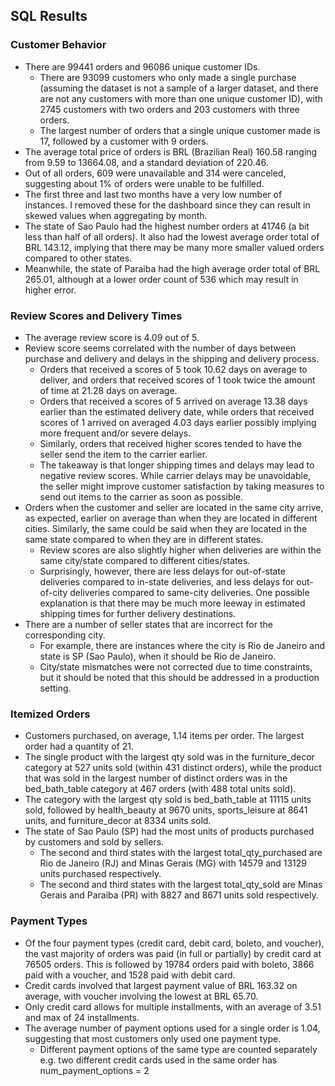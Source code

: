 ## SQL Results

### Customer Behavior
- There are 99441 orders and 96086 unique customer IDs.
  - There are 93099 customers who only made a single purchase (assuming the dataset is not a sample of a larger dataset, and there are not any customers with more than one unique customer ID), with 2745 customers with two orders and 203 customers with three orders.
  - The largest number of orders that a single unique customer made is 17, followed by a customer with 9 orders.
- The average total price of orders is BRL (Brazilian Real) 160.58 ranging from 9.59 to 13664.08, and a standard deviation of 220.46.
- Out of all orders, 609 were unavailable and 314 were canceled, suggesting about 1% of orders were unable to be fulfilled.
- The first three and last two months have a very low number of instances. I removed these for the dashboard since they can result in skewed values when aggregating by month.
- The state of Sao Paulo had the highest number orders at 41746 (a bit less than half of all orders). It also had the lowest average order total of BRL 143.12, implying that there may be many more smaller valued orders compared to other states.
- Meanwhile, the state of Paraiba had the high average order total of BRL 265.01, although at a lower order count of 536 which may result in higher error.

### Review Scores and Delivery Times
- The average review score is 4.09 out of 5.
- Review score seems correlated with the number of days between purchase and delivery and delays in the shipping and delivery process.
  - Orders that received a scores of 5 took 10.62 days on average to deliver, and orders that received scores of 1 took twice the amount of time at 21.28 days on average.
  - Orders that received a scores of 5 arrived on average 13.38 days earlier than the estimated delivery date, while orders that received scores of 1 arrived on averaged 4.03 days earlier possibly implying more frequent and/or severe delays.
  - Similarly, orders that received higher scores tended to have the seller send the item to the carrier earlier.
  - The takeaway is that longer shipping times and delays may lead to negative review scores. While carrier delays may be unavoidable, the seller might improve customer satisfaction by taking measures to send out items to the carrier as soon as possible.
- Orders when the customer and seller are located in the same city arrive, as expected, earlier on average than when they are located in different cities. Similarly, the same could be said when they are located in the same state compared to when they are in different states.
  - Review scores are also slightly higher when deliveries are within the same city/state compared to different cities/states.
  - Surprisingly, however, there are less delays for out-of-state deliveries compared to in-state deliveries, and less delays for out-of-city deliveries compared to same-city deliveries. One possible explanation is that there may be much more leeway in estimated shipping times for further delivery destinations.
- There are a number of seller states that are incorrect for the corresponding city.
  - For example, there are instances where the city is Rio de Janeiro and state is SP (Sao Paulo), when it should be Rio de Janeiro.
  - City/state mismatches were not corrected due to time constraints, but it should be noted that this should be addressed in a production setting.
  
### Itemized Orders
- Customers purchased, on average, 1.14 items per order. The largest order had a quantity of 21.
- The single product with the largest qty sold was in the furniture_decor category at 527 units sold (within 431 distinct orders), while the product that was sold in the largest number of distinct orders was in the bed_bath_table category at 467 orders (with 488 total units sold).
- The category with the largest qty sold is bed_bath_table at 11115 units sold, followed by health_beauty at 9670 units, sports_leisure at 8641 units, and furniture_decor at 8334 units sold.
- The state of Sao Paulo (SP) had the most units of products purchased by customers and sold by sellers.
  - The second and third states with the largest total_qty_purchased are Rio de Janeiro (RJ) and Minas Gerais (MG) with 14579 and 13129 units purchased respectively.
  - The second and third states with the largest total_qty_sold are Minas Gerais and Paraiba (PR) with 8827 and 8671 units sold respectively.

### Payment Types
- Of the four payment types (credit card, debit card, boleto, and voucher), the vast majority of orders was paid (in full or partially) by credit card at 76505 orders. This is followed by 19784 orders paid with boleto, 3866 paid with a voucher, and 1528 paid with debit card.
- Credit cards involved that largest payment value of BRL 163.32 on average, with voucher involving the lowest at BRL 65.70.
- Only credit card allows for multiple installments, with an average of 3.51 and max of 24 installments.
- The average number of payment options used for a single order is 1.04, suggesting that most customers only used one payment type.
   - Different payment options of the same type are counted separately e.g. two different credit cards used in the same order has num_payment_options = 2
